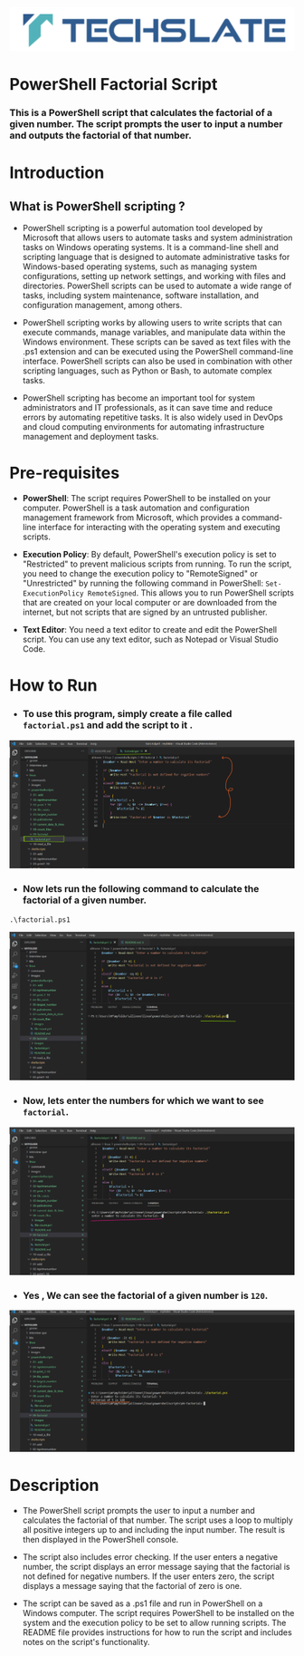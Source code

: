
![TechSlate](../../../global/images/ts.png)

# PowerShell Factorial Script

### This is a PowerShell script that calculates the factorial of a given number. The script prompts the user to input a number and outputs the factorial of that number.

# Introduction

## What is PowerShell scripting ?

- PowerShell scripting is a powerful automation tool developed by Microsoft that allows users to automate tasks and system administration tasks on Windows operating systems. It is a command-line shell and scripting language that is designed to automate administrative tasks for Windows-based operating systems, such as managing system configurations, setting up network settings, and working with files and directories. PowerShell scripts can be used to automate a wide range of tasks, including system maintenance, software installation, and configuration management, among others.

- PowerShell scripting works by allowing users to write scripts that can execute commands, manage variables, and manipulate data within the Windows environment. These scripts can be saved as text files with the .ps1 extension and can be executed using the PowerShell command-line interface. PowerShell scripts can also be used in combination with other scripting languages, such as Python or Bash, to automate complex tasks.

- PowerShell scripting has become an important tool for system administrators and IT professionals, as it can save time and reduce errors by automating repetitive tasks. It is also widely used in DevOps and cloud computing environments for automating infrastructure management and deployment tasks.


# Pre-requisites

- **PowerShell**: The script requires PowerShell to be installed on your computer. PowerShell is a task automation and configuration management framework from Microsoft, which provides a command-line interface for interacting with the operating system and executing scripts.

- **Execution Policy**: By default, PowerShell's execution policy is set to "Restricted" to prevent malicious scripts from running. To run the script, you need to change the execution policy to "RemoteSigned" or "Unrestricted" by running the following command in PowerShell: `Set-ExecutionPolicy RemoteSigned`. This allows you to run PowerShell scripts that are created on your local computer or are downloaded from the internet, but not scripts that are signed by an untrusted publisher.

- **Text Editor**: You need a text editor to create and edit the PowerShell script. You can use any text editor, such as Notepad or Visual Studio Code.

# How to Run

- ### To use this program, simply create a file called  `factorial.ps1` and add the script to it .

![script](images/script.png)


- ### Now lets run the following command to calculate the factorial of a given number.

```
.\factorial.ps1

```

![script](images/print.png)

- ### Now, lets enter the numbers for which we want to see `factorial`.

![script](images/enter.png)


- ### Yes , We can see the factorial of a given number is `120`.

![script](images/output.png)




# Description

- The PowerShell script prompts the user to input a number and calculates the factorial of that number. The script uses a loop to multiply all positive integers up to and including the input number. The result is then displayed in the PowerShell console.

- The script also includes error checking. If the user enters a negative number, the script displays an error message saying that the factorial is not defined for negative numbers. If the user enters zero, the script displays a message saying that the factorial of zero is one.

- The script can be saved as a .ps1 file and run in PowerShell on a Windows computer. The script requires PowerShell to be installed on the system and the execution policy to be set to allow running scripts. The README file provides instructions for how to run the script and includes notes on the script's functionality.

